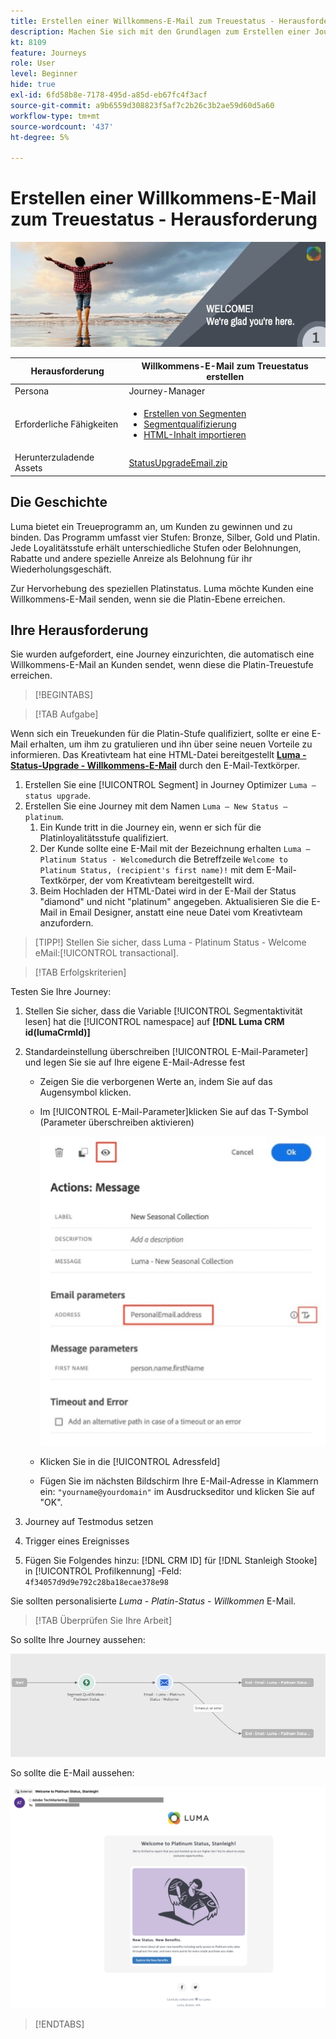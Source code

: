 ```yaml
---
title: Erstellen einer Willkommens-E-Mail zum Treuestatus - Herausforderung
description: Machen Sie sich mit den Grundlagen zum Erstellen einer Journey in der Journey-Arbeitsfläche vertraut.
kt: 8109
feature: Journeys
role: User
level: Beginner
hide: true
exl-id: 6fd58b8e-7178-495d-a85d-eb67fc4f3acf
source-git-commit: a9b6559d308823f5af7c2b26c3b2ae59d60d5a60
workflow-type: tm+mt
source-wordcount: '437'
ht-degree: 5%

---
```


# Erstellen einer Willkommens-E-Mail zum Treuestatus - Herausforderung

![Willkommens-E-Mail zum Treuestatus - Challenge Banner](/help/challenges/assets/email-assets/luma-transactional-onboarding-1.png)

| Herausforderung | Willkommens-E-Mail zum Treuestatus erstellen |
|---|---|
| Persona | Journey-Manager |
| Erforderliche Fähigkeiten | <ul><li>[Erstellen von Segmenten](https://experienceleague.adobe.com/docs/journey-optimizer-learn/tutorials/profiles-segments-subscriptions/create-segments.html)</li> <li>[Segmentqualifizierung](https://experienceleague.adobe.com/docs/journey-optimizer-learn/tutorials/create-journeys/use-case-read-segment-qualification.html)</li><li>[HTML-Inhalt importieren](https://experienceleague.adobe.com/docs/journey-optimizer-learn/tutorials/create-messages/create-emails/import-and-author-html-email-content.html)</li></ul> |
| Herunterzuladende Assets | [StatusUpgradeEmail.zip](/help/challenges/assets/email-assets/StatusUpgradeEmail.zip) |

## Die Geschichte

Luma bietet ein Treueprogramm an, um Kunden zu gewinnen und zu binden. Das Programm umfasst vier Stufen: Bronze, Silber, Gold und Platin. Jede Loyalitätsstufe erhält unterschiedliche Stufen oder Belohnungen, Rabatte und andere spezielle Anreize als Belohnung für ihr Wiederholungsgeschäft.

Zur Hervorhebung des speziellen Platinstatus. Luma möchte Kunden eine Willkommens-E-Mail senden, wenn sie die Platin-Ebene erreichen.

## Ihre Herausforderung

Sie wurden aufgefordert, eine Journey einzurichten, die automatisch eine Willkommens-E-Mail an Kunden sendet, wenn diese die Platin-Treuestufe erreichen.

>[!BEGINTABS]

>[!TAB Aufgabe]

Wenn sich ein Treuekunden für die Platin-Stufe qualifiziert, sollte er eine E-Mail erhalten, um ihm zu gratulieren und ihn über seine neuen Vorteile zu informieren. Das Kreativteam hat eine HTML-Datei bereitgestellt **[Luma - Status-Upgrade - Willkommens-E-Mail](/help/challenges/assets/email-assets/StatusUpgradeEmail.zip)** durch den E-Mail-Textkörper.

1. Erstellen Sie eine [!UICONTROL Segment] in Journey Optimizer `Luma – status upgrade`.
2. Erstellen Sie eine Journey mit dem Namen `Luma – New Status – platinum`.
   1. Ein Kunde tritt in die Journey ein, wenn er sich für die Platinloyalitätsstufe qualifiziert.
   2. Der Kunde sollte eine E-Mail mit der Bezeichnung erhalten `Luma – Platinum Status - Welcome`durch die Betreffzeile `Welcome to Platinum Status, (recipient's first name)!` mit dem E-Mail-Textkörper, der vom Kreativteam bereitgestellt wird.
   3. Beim Hochladen der HTML-Datei wird in der E-Mail der Status &quot;diamond&quot; und nicht &quot;platinum&quot; angegeben. Aktualisieren Sie die E-Mail in Email Designer, anstatt eine neue Datei vom Kreativteam anzufordern.

>[TIPP!]
> Stellen Sie sicher, dass Luma - Platinum Status - Welcome eMail:[!UICONTROL transactional].


>[!TAB Erfolgskriterien]

Testen Sie Ihre Journey:

1. Stellen Sie sicher, dass die Variable [!UICONTROL Segmentaktivität lesen] hat die [!UICONTROL namespace] auf **[!DNL Luma CRM id(lumaCrmId)]**
2. Standardeinstellung überschreiben [!UICONTROL E-Mail-Parameter] und legen Sie sie auf Ihre eigene E-Mail-Adresse fest
   * Zeigen Sie die verborgenen Werte an, indem Sie auf das Augensymbol klicken.
   * Im [!UICONTROL E-Mail-Parameter]klicken Sie auf das T-Symbol (Parameter überschreiben aktivieren)

       ![E-Mail-Parameter überschreiben](/help/challenges/assets/c3-override-email-paramters.jpg)
   
   * Klicken Sie in die [!UICONTROL Adressfeld]
   * Fügen Sie im nächsten Bildschirm Ihre E-Mail-Adresse in Klammern ein: `"yourname@yourdomain"` im Ausdruckseditor und klicken Sie auf &quot;OK&quot;.


3. Journey auf Testmodus setzen
4. Trigger eines Ereignisses
5. Fügen Sie Folgendes hinzu: [!DNL CRM ID] für [!DNL Stanleigh Stooke] in [!UICONTROL Profilkennung] -Feld: `4f34057d9d9e792c28ba18ecae378e98`

Sie sollten personalisierte *Luma - Platin-Status - Willkommen* E-Mail.

>[!TAB Überprüfen Sie Ihre Arbeit]

So sollte Ihre Journey aussehen:

![platinum-status-upgrade-Journey](/help/challenges/assets/journey-luma-status-upgrade.png)


So sollte die E-Mail aussehen:

![Luma - Status-Upgrade - Willkommens-E-Mail](/help/challenges/assets/status-upgrade-welcome-email.png)

>[!ENDTABS]
